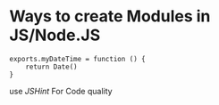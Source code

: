 # Ways to create Modules in JS/Node.JS

```
exports.myDateTime = function () {
	return Date()
}
```


use *JSHint* For Code quality